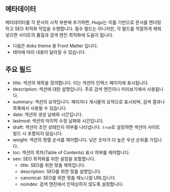 ## 메타데이터

메타데이터를 각 문서의 시작 부분에 추가하면, Hugo는 이를 기반으로 문서를 렌더링하고 SEO 최적화 작업을 수행합니다. 
필수 필드는 아니지만, 각 필드를 적절하게 채워 넣으면 사이트의 품질과 검색 엔진 최적화에 도움이 됩니다.
- 다음은 doks theme 용 Front Matter 입니다.
- 테마에 따라 내용이 달라질 수 있습니다.

## 주요 필드

- title: 섹션의 제목을 정의합니다. 이는 섹션의 인덱스 페이지에 표시됩니다.
- description: 섹션에 대한 설명입니다. 주로 검색 엔진이나 미리보기에서 사용됩니다.
- summary: 섹션의 요약입니다. 페이지나 게시물의 요약으로 표시되며, 검색 결과나 목록에서 사용될 수 있습니다.
- date: 섹션의 생성 날짜와 시간입니다.
- lastmod: 섹션의 마지막 수정 날짜와 시간입니다.
- draft: 섹션이 초안 상태인지 여부를 나타냅니다. `true`로 설정하면 섹션이 사이트 빌드 시 포함되지 않습니다.
- weight: 섹션의 정렬 순서를 제어합니다. 낮은 숫자가 더 높은 우선 순위를 가집니다.
- toc: 섹션의 목차(Table of Contents) 표시 여부를 제어합니다.
- seo: SEO 최적화를 위한 설정을 포함합니다.
    - title: SEO를 위한 맞춤 제목입니다.
    - description: SEO를 위한 맞춤 설명입니다.
    - canonical: SEO를 위한 맞춤 캐노니컬 URL입니다.
    - noindex: 검색 엔진에서 인덱싱하지 않도록 설정합니다.